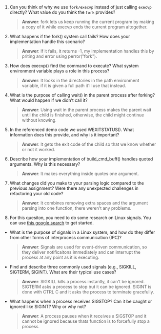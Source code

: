 1. Can you think of why we use `fork/execvp` instead of just calling `execvp` directly? What value do you think the `fork` provides?

    > **Answer**:  fork lets us keep running the current program by making a copy of it while execvp ends the current program altogether. 

2. What happens if the fork() system call fails? How does your implementation handle this scenario?

    > **Answer**:  If it fails, it returns -1, my implementation handles this by priting and error using perror("fork").

3. How does execvp() find the command to execute? What system environment variable plays a role in this process?

    > **Answer**:  It looks in the directories in the path environment variable, if it is given a full path it'll use that instead. 

4. What is the purpose of calling wait() in the parent process after forking? What would happen if we didn’t call it?

    > **Answer**:  Using wait in the parent process makes the parent wait until the child is finished, otherwise, the child might continue without knowing. 

5. In the referenced demo code we used WEXITSTATUS(). What information does this provide, and why is it important?

    > **Answer**:  It gets the exit code of the child so that we know whether or not it worked. 

6. Describe how your implementation of build_cmd_buff() handles quoted arguments. Why is this necessary?

    > **Answer**:  It makes everything inside quotes one argument. 

7. What changes did you make to your parsing logic compared to the previous assignment? Were there any unexpected challenges in refactoring your old code?

    > **Answer**:  It combines removing extra spaces and the argument parsing into one function, there weren't any problems. 

8. For this quesiton, you need to do some research on Linux signals. You can use [this google search](https://www.google.com/search?q=Linux+signals+overview+site%3Aman7.org+OR+site%3Alinux.die.net+OR+site%3Atldp.org&oq=Linux+signals+overview+site%3Aman7.org+OR+site%3Alinux.die.net+OR+site%3Atldp.org&gs_lcrp=EgZjaHJvbWUyBggAEEUYOdIBBzc2MGowajeoAgCwAgA&sourceid=chrome&ie=UTF-8) to get started.

- What is the purpose of signals in a Linux system, and how do they differ from other forms of interprocess communication (IPC)?

    > **Answer**:  Signals are used for event-driven communication, so they deliver notificaitons immediately and can interrupt the process at any point as it is executing. 

- Find and describe three commonly used signals (e.g., SIGKILL, SIGTERM, SIGINT). What are their typical use cases?

    > **Answer**:  SIGKILL kills a process instantly, it can't be ignored. SIGTERM asks a process to stop but it can be ignored. SIGINT is done with CTRL C and it asks the process to terminate gracefully. 

- What happens when a process receives SIGSTOP? Can it be caught or ignored like SIGINT? Why or why not?

    > **Answer**:  A process pauses when it receives a SIGSTOP and it cannot be ignored because thats function is to forcefully stop a process. 
